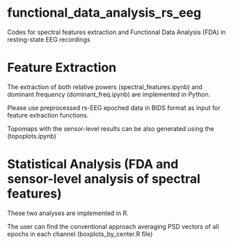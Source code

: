 # functional_data_analysis_rs_eeg
Codes for spectral features extraction and Functional Data Analysis (FDA) in resting-state EEG recordings

# Feature Extraction
The extraction of both relative powers (spectral_features.ipynb) and dominant frequency (dominant_freq.ipynb) are implemented in Python.

Please use preprocessed rs-EEG epoched data in BIDS format as input for feature extraction functions.

Topomaps with the sensor-level results can be also generated using the (topoplots.ipynb)

# Statistical Analysis (FDA and sensor-level analysis of spectral features)
These two analyses are implemented in R.

The user can find the conventional approach averaging PSD vectors of all epochs in each channel (boxplots_by_center.R file)
